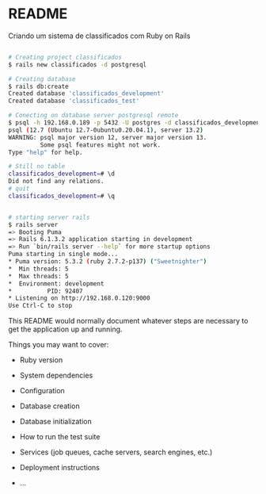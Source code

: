 # README

Criando um sistema de classificados com Ruby on Rails

```bash

# Creating project classificados
$ rails new classificados -d postgresql

# Creating database
$ rails db:create
Created database 'classificados_development'
Created database 'classificados_test'

# Conecting on database server postgresql remote
$ psql -h 192.168.0.189 -p 5432 -U postgres -d classificados_development
psql (12.7 (Ubuntu 12.7-0ubuntu0.20.04.1), server 13.2)
WARNING: psql major version 12, server major version 13.
         Some psql features might not work.
Type "help" for help.

# Still no table
classificados_development=# \d
Did not find any relations.
# quit
classificados_development=# \q


# starting server rails
$ rails server
=> Booting Puma
=> Rails 6.1.3.2 application starting in development
=> Run `bin/rails server --help` for more startup options
Puma starting in single mode...
* Puma version: 5.3.2 (ruby 2.7.2-p137) ("Sweetnighter")
*  Min threads: 5
*  Max threads: 5
*  Environment: development
*          PID: 92407
* Listening on http://192.168.0.120:9000
Use Ctrl-C to stop
```

This README would normally document whatever steps are necessary to get the
application up and running.

Things you may want to cover:

* Ruby version

* System dependencies

* Configuration

* Database creation

* Database initialization

* How to run the test suite

* Services (job queues, cache servers, search engines, etc.)

* Deployment instructions

* ...
